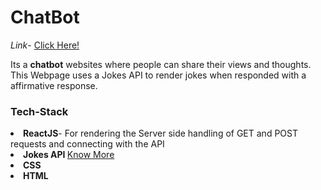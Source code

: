 <h1>ChatBot</h1>

<i>Link</i>- <a href="https://kitarp29.github.io/chatpass/">Click Here!</a>

Its a <b>chatbot</b> websites where people can share their views and thoughts.<br>
This Webpage uses a Jokes API to render jokes when responded with a affirmative response.

<h3>Tech-Stack</h3>
<li><b>ReactJS</b>- For rendering the Server side handling of GET and POST requests and connecting with the API</li>
<li><b>Jokes API </b><a href="https://sv443.net/jokeapi/v2/">Know More</a></li>
<li><b>CSS</b></li>
<li><b>HTML</b></li>
